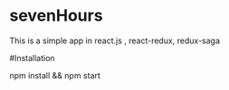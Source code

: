 # sevenHours
This is a simple app in react.js , react-redux, redux-saga

#Installation

npm install
&&
npm start

